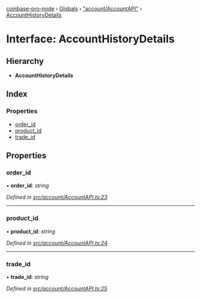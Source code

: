 [coinbase-pro-node](../README.md) › [Globals](../globals.md) › ["account/AccountAPI"](../modules/_account_accountapi_.md) › [AccountHistoryDetails](_account_accountapi_.accounthistorydetails.md)

# Interface: AccountHistoryDetails

## Hierarchy

- **AccountHistoryDetails**

## Index

### Properties

- [order_id](_account_accountapi_.accounthistorydetails.md#order_id)
- [product_id](_account_accountapi_.accounthistorydetails.md#product_id)
- [trade_id](_account_accountapi_.accounthistorydetails.md#trade_id)

## Properties

### order_id

• **order_id**: _string_

_Defined in [src/account/AccountAPI.ts:23](https://github.com/bennyn/coinbase-pro-node/blob/7d89521/src/account/AccountAPI.ts#L23)_

---

### product_id

• **product_id**: _string_

_Defined in [src/account/AccountAPI.ts:24](https://github.com/bennyn/coinbase-pro-node/blob/7d89521/src/account/AccountAPI.ts#L24)_

---

### trade_id

• **trade_id**: _string_

_Defined in [src/account/AccountAPI.ts:25](https://github.com/bennyn/coinbase-pro-node/blob/7d89521/src/account/AccountAPI.ts#L25)_
